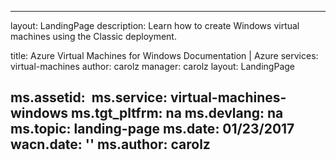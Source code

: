 ---

layout: LandingPage
description: Learn how to create Windows virtual machines using the Classic deployment.

title: Azure Virtual Machines for Windows Documentation | Azure
services: virtual-machines
author: carolz
manager: carolz
layout: LandingPage

ms.assetid: 
ms.service: virtual-machines-windows
ms.tgt_pltfrm: na
ms.devlang: na
ms.topic: landing-page
ms.date: 01/23/2017
wacn.date: ''
ms.author: carolz
---